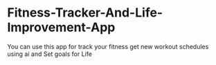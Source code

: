 # Fitness-Tracker-And-Life-Improvement-App
You can use this app for track your fitness get new workout schedules using ai and Set goals for Life
